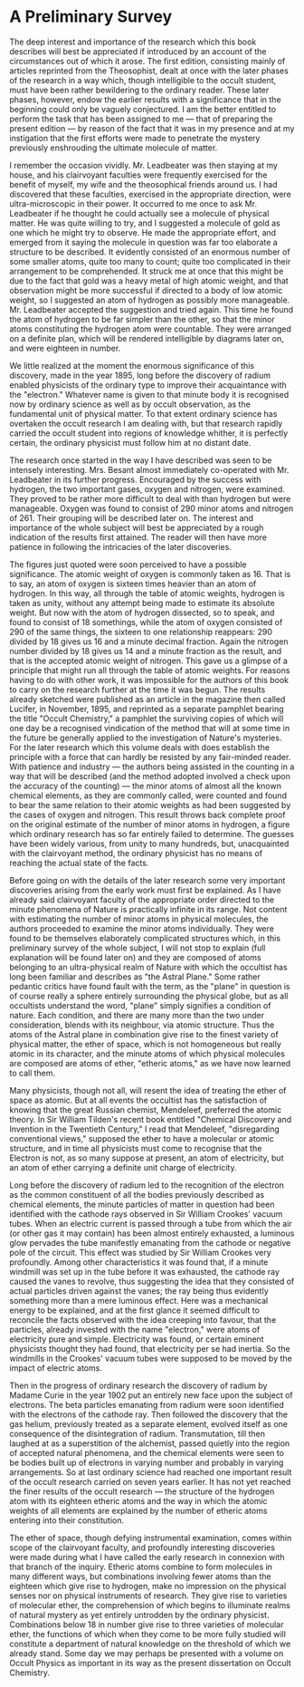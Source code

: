 # A Preliminary Survey

The deep interest and importance of the research which this book describes will best be appreciated if introduced by an account of the circumstances out of which it arose. The first edition, consisting mainly of articles reprinted from the Theosophist, dealt at once with the later phases of the research in a way which, though intelligible to the occult student, must have been rather bewildering to the ordinary reader. These later phases, however, endow the earlier results with a significance that in the beginning could only be vaguely conjectured. I am the better entitled to perform the task that has been assigned to me — that of preparing the present edition — by reason of the fact that it was in my presence and at my instigation that the first efforts were made to penetrate the mystery previously enshrouding the ultimate molecule of matter.

I remember the occasion vividly. Mr. Leadbeater was then staying at my house, and his clairvoyant faculties were frequently exercised for the benefit of myself, my wife and the theosophical friends around us. I had discovered that these faculties, exercised in the appropriate direction, were ultra-microscopic in their power. It occurred to me once to ask Mr. Leadbeater if he thought he could actually see a molecule of physical matter. He was quite willing to try, and I suggested a molecule of gold as one which he might try to observe. He made the appropriate effort, and emerged from it saying the molecule in question was far too elaborate a structure to be described. It evidently consisted of an enormous number of some smaller atoms, quite too many to count; quite too complicated in their arrangement to be comprehended. It struck me at once that this might be due to the fact that gold was a heavy metal of high atomic weight, and that observation might be more successful if directed to a body of low atomic weight, so I suggested an atom of hydrogen as possibly more manageable. Mr. Leadbeater accepted the suggestion and tried again. This time he found the atom of hydrogen to be far simpler than the other, so that the minor atoms constituting the hydrogen atom were countable. They were arranged on a definite plan, which will be rendered intelligible by diagrams later on, and were eighteen in number.

We little realized at the moment the enormous significance of this discovery, made in the year 1895, long before the discovery of radium enabled physicists of the ordinary type to improve their acquaintance with the "electron." Whatever name is given to that minute body it is recognised now by ordinary science as well as by occult observation, as the fundamental unit of physical matter. To that extent ordinary science has overtaken the occult research I am dealing with, but that research rapidly carried the occult student into regions of knowledge whither, it is perfectly certain, the ordinary physicist must follow him at no distant date.

The research once started in the way I have described was seen to be intensely interesting. Mrs. Besant almost immediately co-operated with Mr. Leadbeater in its further progress. Encouraged by the success with hydrogen, the two important gases, oxygen and nitrogen, were examined. They proved to be rather more difficult to deal with than hydrogen but were manageable. Oxygen was found to consist of 290 minor atoms and nitrogen of 261. Their grouping will be described later on. The interest and importance of the whole subject will best be appreciated by a rough indication of the results first attained. The reader will then have more patience in following the intricacies of the later discoveries.

The figures just quoted were soon perceived to have a possible significance. The atomic weight of oxygen is commonly taken as 16. That is to say, an atom of oxygen is sixteen times heavier than an atom of hydrogen. In this way, all through the table of atomic weights, hydrogen is taken as unity, without any attempt being made to estimate its absolute weight. But now with the atom of hydrogen dissected, so to speak, and found to consist of 18 somethings, while the atom of oxygen consisted of 290 of the same things, the sixteen to one relationship reappears: 290 divided by 18 gives us 16 and a minute decimal fraction. Again the nitrogen number divided by 18 gives us 14 and a minute fraction as the result, and that is the accepted atomic weight of nitrogen. This gave us a glimpse of a principle that might run all through the table of atomic weights. For reasons having to do with other work, it was impossible for the authors of this book to carry on the research further at the time it was begun. The results already sketched were published as an article in the magazine then called Lucifer, in November, 1895, and reprinted as a separate pamphlet bearing the title "Occult Chemistry," a pamphlet the surviving copies of which will one day be a recognised vindication of the method that will at some time in the future be generally applied to the investigation of Nature's mysteries. For the later research which this volume deals with does establish the principle with a force that can hardly be resisted by any fair-minded reader. With patience and industry — the authors being assisted in the counting in a way that will be described (and the method adopted involved a check upon the accuracy of the counting) — the minor atoms of almost all the known chemical elements, as they are commonly called, were counted and found to bear the same relation to their atomic weights as had been suggested by the cases of oxygen and nitrogen. This result throws back complete proof on the original estimate of the number of minor atoms in hydrogen, a figure which ordinary research has so far entirely failed to determine. The guesses have been widely various, from unity to many hundreds, but, unacquainted with the clairvoyant method, the ordinary physicist has no means of reaching the actual state of the facts.

Before going on with the details of the later research some very important discoveries arising from the early work must first be explained. As I have already said clairvoyant faculty of the appropriate order directed to the minute phenomena of Nature is practically infinite in its range. Not content with estimating the number of minor atoms in physical molecules, the authors proceeded to examine the minor atoms individually. They were found to be themselves elaborately complicated structures which, in this preliminary survey of the whole subject, I will not stop to explain (full explanation will be found later on) and they are composed of atoms belonging to an ultra-physical realm of Nature with which the occultist has long been familiar and describes as "the Astral Plane." Some rather pedantic critics have found fault with the term, as the "plane" in question is of course really a sphere entirely surrounding the physical globe, but as all occultists understand the word, "plane" simply signifies a condition of nature. Each condition, and there are many more than the two under consideration, blends with its neighbour, via atomic structure. Thus the atoms of the Astral plane in combination give rise to the finest variety of physical matter, the ether of space, which is not homogeneous but really atomic in its character, and the minute atoms of which physical molecules are composed are atoms of ether, "etheric atoms," as we have now learned to call them.

Many physicists, though not all, will resent the idea of treating the ether of space as atomic. But at all events the occultist has the satisfaction of knowing that the great Russian chemist, Mendeleef, preferred the atomic theory. In Sir William Tilden's recent book entitled "Chemical Discovery and Invention in the Twentieth Century," I read that Mendeleef, "disregarding conventional views," supposed the ether to have a molecular or atomic structure, and in time all physicists must come to recognise that the Electron is not, as so many suppose at present, an atom of electricity, but an atom of ether carrying a definite unit charge of electricity.

Long before the discovery of radium led to the recognition of the electron as the common constituent of all the bodies previously described as chemical elements, the minute particles of matter in question had been identified with the cathode rays observed in Sir William Crookes' vacuum tubes. When an electric current is passed through a tube from which the air (or other gas it may contain) has been almost entirely exhausted, a luminous glow pervades the tube manifestly emanating from the cathode or negative pole of the circuit. This effect was studied by Sir William Crookes very profoundly. Among other characteristics it was found that, if a minute windmill was set up in the tube before it was exhausted, the cathode ray caused the vanes to revolve, thus suggesting the idea that they consisted of actual particles driven against the vanes; the ray being thus evidently something more than a mere luminous effect. Here was a mechanical energy to be explained, and at the first glance it seemed difficult to reconcile the facts observed with the idea creeping into favour, that the particles, already invested with the name "electron," were atoms of electricity pure and simple. Electricity was found, or certain eminent physicists thought they had found, that electricity per se had inertia. So the windmills in the Crookes' vacuum tubes were supposed to be moved by the impact of electric atoms.

Then in the progress of ordinary research the discovery of radium by Madame Curie in the year 1902 put an entirely new face upon the subject of electrons. The beta particles emanating from radium were soon identified with the electrons of the cathode ray. Then followed the discovery that the gas helium, previously treated as a separate element, evolved itself as one consequence of the disintegration of radium. Transmutation, till then laughed at as a superstition of the alchemist, passed quietly into the region of accepted natural phenomena, and the chemical elements were seen to be bodies built up of electrons in varying number and probably in varying arrangements. So at last ordinary science had reached one important result of the occult research carried on seven years earlier. It has not yet reached the finer results of the occult research — the structure of the hydrogen atom with its eighteen etheric atoms and the way in which the atomic weights of all elements are explained by the number of etheric atoms entering into their constitution.

The ether of space, though defying instrumental examination, comes within scope of the clairvoyant faculty, and profoundly interesting discoveries were made during what I have called the early research in connexion with that branch of the inquiry. Etheric atoms combine to form molecules in many different ways, but combinations involving fewer atoms than the eighteen which give rise to hydrogen, make no impression on the physical senses nor on physical instruments of research. They give rise to varieties of molecular ether, the comprehension of which begins to illuminate realms of natural mystery as yet entirely untrodden by the ordinary physicist. Combinations below 18 in number give rise to three varieties of molecular ether, the functions of which when they come to be more fully studied will constitute a department of natural knowledge on the threshold of which we already stand. Some day we may perhaps be presented with a volume on Occult Physics as important in its way as the present dissertation on Occult Chemistry.

